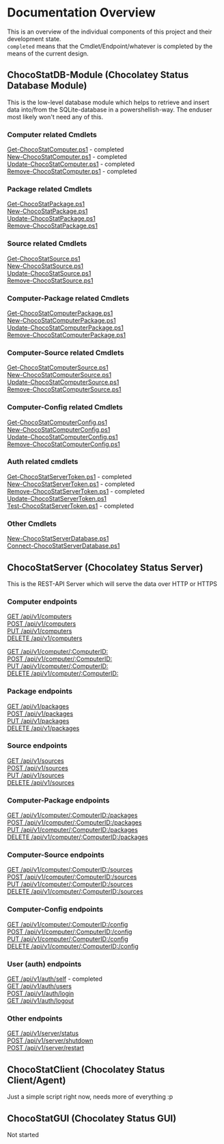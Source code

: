 # Documentation Overview

This is an overview of the individual components of this project and their development state.  
`completed` means that the Cmdlet/Endpoint/whatever is completed by the means of the current design.

## ChocoStatDB-Module (Chocolatey Status Database Module)

This is the low-level database module which helps to retrieve and insert data into/from the SQLite-database in a powershellish-way.
The enduser most likely won't need any of this.

### Computer related Cmdlets

[Get-ChocoStatComputer.ps1](../modules/ChocoStatDb/Public/Computers/Get-ChocoStatComputer.ps1) - completed  
[New-ChocoStatComputer.ps1](../modules/ChocoStatDb/Public/Computers/New-ChocoStatComputer.ps1)  - completed  
[Update-ChocoStatComputer.ps1](../modules/ChocoStatDb/Public/Computers/Update-ChocoStatComputer.ps1) - completed  
[Remove-ChocoStatComputer.ps1](../modules/ChocoStatDb/Public/Computers/Remove-ChocoStatComputer.ps1) - completed  

### Package related Cmdlets

[Get-ChocoStatPackage.ps1](../modules/ChocoStatDb/Public/Packages/Get-ChocoStatPackage.ps1)  
[New-ChocoStatPackage.ps1](../modules/ChocoStatDb/Public/Packages/New-ChocoStatPackage.ps1)  
[Update-ChocoStatPackage.ps1](../modules/ChocoStatDb/Public/Packages/Update-ChocoStatPackage.ps1)  
[Remove-ChocoStatPackage.ps1](../modules/ChocoStatDb/Public/Packages/Remove-ChocoStatPackage.ps1)  

### Source related Cmdlets

[Get-ChocoStatSource.ps1](../modules/ChocoStatDb/Public/Sources/Get-ChocoStatSource.ps1)  
[New-ChocoStatSource.ps1](../modules/ChocoStatDb/Public/Sources/New-ChocoStatSource.ps1)  
[Update-ChocoStatSource.ps1](../modules/ChocoStatDb/Public/Sources/Update-ChocoStatSource.ps1)  
[Remove-ChocoStatSource.ps1](../modules/ChocoStatDb/Public/Sources/Remove-ChocoStatSource.ps1)  

### Computer-Package related Cmdlets

[Get-ChocoStatComputerPackage.ps1](../modules/ChocoStatDb/Public/Computer_Packages/Get-ChocoStatComputerPackage.ps1)  
[New-ChocoStatComputerPackage.ps1](../modules/ChocoStatDb/Public/Computer_Packages/New-ChocoStatComputerPackage.ps1)  
[Update-ChocoStatComputerPackage.ps1](../modules/ChocoStatDb/Public/Computer_Packages/Update-ChocoStatComputerPackage.ps1)  
[Remove-ChocoStatComputerPackage.ps1](../modules/ChocoStatDb/Public/Computer_Packages/Remove-ChocoStatComputerPackage.ps1)  

### Computer-Source related Cmdlets

[Get-ChocoStatComputerSource.ps1](../modules/ChocoStatDb/Public/Computer_Sources/Get-ChocoStatComputerSource.ps1)  
[New-ChocoStatComputerSource.ps1](../modules/ChocoStatDb/Public/Computer_Sources/New-ChocoStatComputerSource.ps1)  
[Update-ChocoStatComputerSource.ps1](../modules/ChocoStatDb/Public/Computer_Sources/Update-ChocoStatComputerSource.ps1)  
[Remove-ChocoStatComputerSource.ps1](../modules/ChocoStatDb/Public/Computer_Sources/Remove-ChocoStatComputerSource.ps1)  

### Computer-Config related Cmdlets

[Get-ChocoStatComputerConfig.ps1](../modules/ChocoStatDb/Public/Computer_Configs/Get-ChocoStatComputerConfig.ps1)  
[New-ChocoStatComputerConfig.ps1](../modules/ChocoStatDb/Public/Computer_Configs/New-ChocoStatComputerConfig.ps1)  
[Update-ChocoStatComputerConfig.ps1](../modules/ChocoStatDb/Public/Computer_Configs/Update-ChocoStatComputerConfig.ps1)  
[Remove-ChocoStatComputerConfig.ps1](../modules/ChocoStatDb/Public/Computer_Configs/Remove-ChocoStatComputerConfig.ps1)  

### Auth related cmdlets

[Get-ChocoStatServerToken.ps1](../modules/ChocoStatDb/Public/Auth/Get-ChocoStatServerToken.ps1) - completed  
[New-ChocoStatServerToken.ps1](../modules/ChocoStatDb/Public/Auth/New-ChocoStatServerToken.ps1) - completed  
[Remove-ChocoStatServerToken.ps1](../modules/ChocoStatDb/Public/Auth/Remove-ChocoStatServerToken.ps1) - completed  
[Update-ChocoStatServerToken.ps1](../modules/ChocoStatDb/Public/Auth/Update-ChocoStatServerToken.ps1)  
[Test-ChocoStatServerToken.ps1](../modules/ChocoStatDb/Public/Auth/Test-ChocoStatServerToken.ps1) - completed  

### Other Cmdlets

[New-ChocoStatServerDatabase.ps1](../modules/ChocoStatDb/Public/New-ChocoStatServerDatabase.ps1)  
[Connect-ChocoStatServerDatabase.ps1](../modules/ChocoStatDb/Public/Connect-ChocoStatServerDatabase.ps1)  

## ChocoStatServer (Chocolatey Status Server)

This is the REST-API Server which will serve the data over HTTP or HTTPS

### Computer endpoints

[GET /api/v1/computers](../api/endpoints/GET/Get-ChocoStatComputer.ps1)  
[POST /api/v1/computers](../api/endpoints/POST/Get-ChocoStatComputer.ps1)  
[PUT /api/v1/computers](../api/endpoints/PUT/Get-ChocoStatComputer.ps1)  
[DELETE /api/v1/computers](../api/endpoints/DELETE/Get-ChocoStatComputer.ps1)  

[GET /api/v1/computer/:ComputerID:](../api/endpoints/GET/Get-ChocoStatComputerDetailed.ps1)  
[POST /api/v1/computer/:ComputerID:](../api/endpoints/POST/Get-ChocoStatComputerDetailed.ps1)  
[PUT /api/v1/computer/:ComputerID:](../api/endpoints/PUT/Get-ChocoStatComputerDetailed.ps1)  
[DELETE /api/v1/computer/:ComputerID:](../api/endpoints/DELETE/Get-ChocoStatComputerDetailed.ps1)  

### Package endpoints

[GET /api/v1/packages](../api/endpoints/GET/Get-ChocoStatPackage.ps1)  
[POST /api/v1/packages](../api/endpoints/POST/Get-ChocoStatPackage.ps1)  
[PUT /api/v1/packages](../api/endpoints/PUT/Get-ChocoStatPackage.ps1)  
[DELETE /api/v1/packages](../api/endpoints/DELETE/Get-ChocoStatPackage.ps1)  

### Source endpoints

[GET /api/v1/sources](../api/endpoints/GET/Get-ChocoStatSource.ps1)  
[POST /api/v1/sources](../api/endpoints/POST/Get-ChocoStatSource.ps1)  
[PUT /api/v1/sources](../api/endpoints/PUT/Get-ChocoStatSource.ps1)  
[DELETE /api/v1/sources](../api/endpoints/DELETE/Get-ChocoStatSource.ps1)  

### Computer-Package endpoints

[GET /api/v1/computer/:ComputerID:/packages](../api/endpoints/GET/Get-ChocoStatComputerPackage.ps1)  
[POST /api/v1/computer/:ComputerID:/packages](../api/endpoints/POST/Get-ChocoStatComputerPackage.ps1)  
[PUT /api/v1/computer/:ComputerID:/packages](../api/endpoints/PUT/Get-ChocoStatComputerPackage.ps1)  
[DELETE /api/v1/computer/:ComputerID:/packages](../api/endpoints/DELETE/Get-ChocoStatComputerPackage.ps1)  

### Computer-Source endpoints

[GET /api/v1/computer/:ComputerID:/sources](../api/endpoints/GET/Get-ChocoStatComputerSource.ps1)  
[POST /api/v1/computer/:ComputerID:/sources](../api/endpoints/POST/Get-ChocoStatComputerSource.ps1)  
[PUT /api/v1/computer/:ComputerID:/sources](../api/endpoints/PUT/Get-ChocoStatComputerSource.ps1)  
[DELETE /api/v1/computer/:ComputerID:/sources](../api/endpoints/DELETE/Get-ChocoStatComputerSource.ps1)  

### Computer-Config endpoints

[GET /api/v1/computer/:ComputerID:/config](../api/endpoints/GET/Get-ChocoStatComputerConfig.ps1)  
[POST /api/v1/computer/:ComputerID:/config](../api/endpoints/POST/Get-ChocoStatComputerConfig.ps1)  
[PUT /api/v1/computer/:ComputerID:/config](../api/endpoints/PUT/Get-ChocoStatComputerConfig.ps1)  
[DELETE /api/v1/computer/:ComputerID:/config](../api/endpoints/DELETE/Get-ChocoStatComputerConfig.ps1)  

### User (auth) endpoints

[GET /api/v1/auth/self](../api/endpoints/GET/Get-ChocoStatServerSelf.ps1) - completed  
[GET /api/v1/auth/users](../api/endpoints/GET/Get-ChocoStatServerUsers.ps1)  
[POST /api/v1/auth/login](../api/endpoints/GET/Invoke-ChocoStatServerLogin.ps1)  
[GET /api/v1/auth/logout](../api/endpoints/GET/Invoke-ChocoStatServerLogout.ps1)  

### Other endpoints

[GET /api/v1/server/status](../api/endpoints/GET/Get-ChocoStatServerStatus.ps1)  
[POST /api/v1/server/shutdown](../api/endpoints/POST/Stop-ChocoStatServer.ps1)  
[POST /api/v1/server/restart](../api/endpoints/POST/Restart-ChocoStatServer.ps1)  

## ChocoStatClient (Chocolatey Status Client/Agent)

Just a simple script right now, needs more of everything :p

## ChocoStatGUI (Chocolatey Status GUI)

Not started